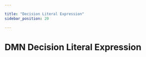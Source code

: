 ```yaml
---

title: "Decision Literal Expression"
sidebar_position: 20

---
```


# DMN Decision Literal Expression
